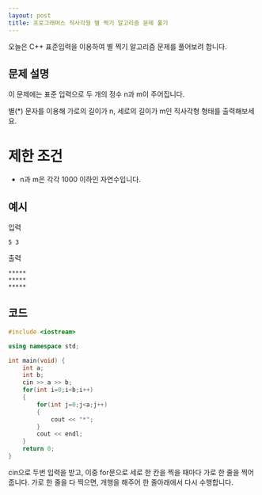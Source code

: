 ```yaml
---
layout: post
title: 프로그래머스 직사각형 별 찍기 알고리즘 문제 풀기
---
```


오늘은 C++ 표준입력을 이용하여 별 찍기 알고리즘 문제를 풀어보려 합니다.

## 문제 설명

이 문제에는 표준 입력으로 두 개의 정수 n과 m이 주어집니다.

별(*) 문자를 이용해 가로의 길이가 n, 세로의 길이가 m인 직사각형 형태를 출력해보세요.

# 제한 조건

* n과 m은 각각 1000 이하인 자연수입니다.

## 예시

입력

```
5 3
```

출력

```
*****
*****
*****
```

## 코드 

```C++
#include <iostream>

using namespace std;

int main(void) {
    int a;
    int b;
    cin >> a >> b;
    for(int i=0;i<b;i++)
    {
        for(int j=0;j<a;j++)
        {
            cout << "*";
        }
        cout << endl;
    }
    return 0;
}
```

cin으로 두번 입력을 받고, 이중 for문으로 세로 한 칸을 찍을 때마다 가로 한 줄을 찍어줍니다.
가로 한 줄을 다 찍으면, 개행을 해주어 한 줄아래에서 다시 수행합니다.